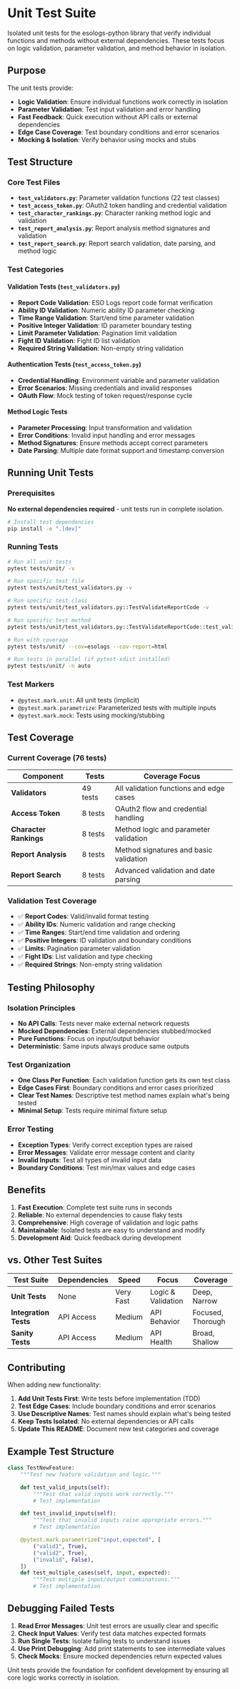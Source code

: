 # Unit Test Suite

Isolated unit tests for the esologs-python library that verify individual functions and methods without external dependencies. These tests focus on logic validation, parameter validation, and method behavior in isolation.

## Purpose

The unit tests provide:
- **Logic Validation**: Ensure individual functions work correctly in isolation
- **Parameter Validation**: Test input validation and error handling
- **Fast Feedback**: Quick execution without API calls or external dependencies
- **Edge Case Coverage**: Test boundary conditions and error scenarios
- **Mocking & Isolation**: Verify behavior using mocks and stubs

## Test Structure

### Core Test Files

- **`test_validators.py`**: Parameter validation functions (22 test classes)
- **`test_access_token.py`**: OAuth2 token handling and credential validation
- **`test_character_rankings.py`**: Character ranking method logic and validation
- **`test_report_analysis.py`**: Report analysis method signatures and validation
- **`test_report_search.py`**: Report search validation, date parsing, and method logic

### Test Categories

#### Validation Tests (`test_validators.py`)
- **Report Code Validation**: ESO Logs report code format verification
- **Ability ID Validation**: Numeric ability ID parameter checking
- **Time Range Validation**: Start/end time parameter validation
- **Positive Integer Validation**: ID parameter boundary testing
- **Limit Parameter Validation**: Pagination limit validation
- **Fight ID Validation**: Fight ID list validation
- **Required String Validation**: Non-empty string validation

#### Authentication Tests (`test_access_token.py`)
- **Credential Handling**: Environment variable and parameter validation
- **Error Scenarios**: Missing credentials and invalid responses
- **OAuth Flow**: Mock testing of token request/response cycle

#### Method Logic Tests
- **Parameter Processing**: Input transformation and validation
- **Error Conditions**: Invalid input handling and error messages
- **Method Signatures**: Ensure methods accept correct parameters
- **Date Parsing**: Multiple date format support and timestamp conversion

## Running Unit Tests

### Prerequisites

**No external dependencies required** - unit tests run in complete isolation.

```bash
# Install test dependencies
pip install -e ".[dev]"
```

### Running Tests

```bash
# Run all unit tests
pytest tests/unit/ -v

# Run specific test file
pytest tests/unit/test_validators.py -v

# Run specific test class
pytest tests/unit/test_validators.py::TestValidateReportCode -v

# Run specific test method
pytest tests/unit/test_validators.py::TestValidateReportCode::test_valid_codes -v

# Run with coverage
pytest tests/unit/ --cov=esologs --cov-report=html

# Run tests in parallel (if pytest-xdist installed)
pytest tests/unit/ -n auto
```

### Test Markers

- `@pytest.mark.unit`: All unit tests (implicit)
- `@pytest.mark.parametrize`: Parameterized tests with multiple inputs
- `@pytest.mark.mock`: Tests using mocking/stubbing

## Test Coverage

### Current Coverage (76 tests)

| Component | Tests | Coverage Focus |
|-----------|-------|----------------|
| **Validators** | 49 tests | All validation functions and edge cases |
| **Access Token** | 8 tests | OAuth2 flow and credential handling |
| **Character Rankings** | 8 tests | Method logic and parameter validation |
| **Report Analysis** | 8 tests | Method signatures and basic validation |
| **Report Search** | 8 tests | Advanced validation and date parsing |

### Validation Test Coverage
- ✅ **Report Codes**: Valid/invalid format testing
- ✅ **Ability IDs**: Numeric validation and range checking
- ✅ **Time Ranges**: Start/end time validation and ordering
- ✅ **Positive Integers**: ID validation and boundary conditions
- ✅ **Limits**: Pagination parameter validation
- ✅ **Fight IDs**: List validation and type checking
- ✅ **Required Strings**: Non-empty string validation

## Testing Philosophy

### Isolation Principles
- **No API Calls**: Tests never make external network requests
- **Mocked Dependencies**: External dependencies stubbed/mocked
- **Pure Functions**: Focus on input/output behavior
- **Deterministic**: Same inputs always produce same outputs

### Test Organization
- **One Class Per Function**: Each validation function gets its own test class
- **Edge Cases First**: Boundary conditions and error cases prioritized
- **Clear Test Names**: Descriptive test method names explain what's being tested
- **Minimal Setup**: Tests require minimal fixture setup

### Error Testing
- **Exception Types**: Verify correct exception types are raised
- **Error Messages**: Validate error message content and clarity
- **Invalid Inputs**: Test all types of invalid input data
- **Boundary Conditions**: Test min/max values and edge cases

## Benefits

1. **Fast Execution**: Complete test suite runs in seconds
2. **Reliable**: No external dependencies to cause flaky tests
3. **Comprehensive**: High coverage of validation and logic paths
4. **Maintainable**: Isolated tests are easy to understand and modify
5. **Development Aid**: Quick feedback during development

## vs. Other Test Suites

| Test Suite | Dependencies | Speed | Focus | Coverage |
|-----------|-------------|-------|-------|----------|
| **Unit Tests** | None | Very Fast | Logic & Validation | Deep, Narrow |
| **Integration Tests** | API Access | Medium | API Behavior | Focused, Thorough |
| **Sanity Tests** | API Access | Medium | API Health | Broad, Shallow |

## Contributing

When adding new functionality:

1. **Add Unit Tests First**: Write tests before implementation (TDD)
2. **Test Edge Cases**: Include boundary conditions and error scenarios
3. **Use Descriptive Names**: Test names should explain what's being tested
4. **Keep Tests Isolated**: No external dependencies or API calls
5. **Update This README**: Document new test categories and coverage

## Example Test Structure

```python
class TestNewFeature:
    """Test new feature validation and logic."""

    def test_valid_inputs(self):
        """Test that valid inputs work correctly."""
        # Test implementation

    def test_invalid_inputs(self):
        """Test that invalid inputs raise appropriate errors."""
        # Test implementation

    @pytest.mark.parametrize("input,expected", [
        ("valid1", True),
        ("valid2", True),
        ("invalid", False),
    ])
    def test_multiple_cases(self, input, expected):
        """Test multiple input/output combinations."""
        # Test implementation
```

## Debugging Failed Tests

1. **Read Error Messages**: Unit test errors are usually clear and specific
2. **Check Input Values**: Verify test data matches expected formats
3. **Run Single Tests**: Isolate failing tests to understand issues
4. **Use Print Debugging**: Add print statements to see intermediate values
5. **Check Mocks**: Ensure mocked dependencies return expected values

Unit tests provide the foundation for confident development by ensuring all core logic works correctly in isolation.
